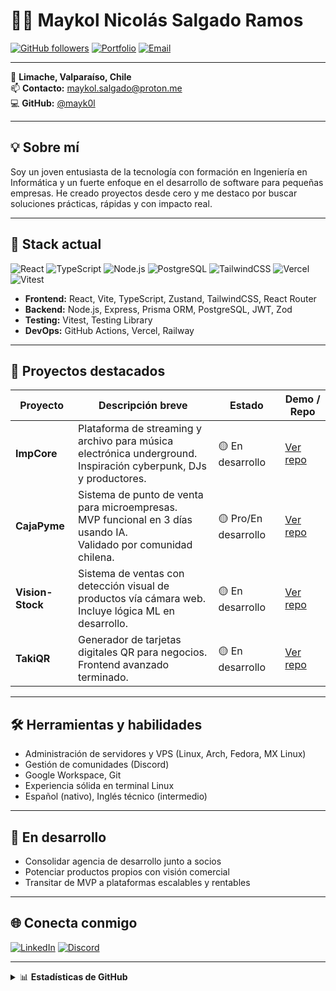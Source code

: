 # 👨‍💻 Maykol Nicolás Salgado Ramos

[![GitHub followers](https://img.shields.io/github/followers/mayk0l?color=blue&label=Seguidores&logo=github&style=flat-square)](https://github.com/mayk0l?tab=followers)
[![Portfolio](https://img.shields.io/badge/Portafolio-Web-blue?style=flat-square&logo=vercel)](https://maykolsalgado.me)
[![Email](https://img.shields.io/badge/Email-maykol.salgado@proton.me-orange?style=flat-square&logo=gmail)](mailto:maykol.salgado@proton.me)

---

📍 **Limache, Valparaíso, Chile**  
📫 **Contacto:** [maykol.salgado@proton.me](mailto:maykol.salgado@proton.me)  
💻 **GitHub:** [@mayk0l](https://github.com/mayk0l)

---

## 💡 Sobre mí

Soy un joven entusiasta de la tecnología con formación en Ingeniería en Informática y un fuerte enfoque en el desarrollo de software para pequeñas empresas. He creado proyectos desde cero y me destaco por buscar soluciones prácticas, rápidas y con impacto real.

---

## 🧠 Stack actual

![React](https://img.shields.io/badge/React-20232A?style=flat-square&logo=react&logoColor=61DAFB)
![TypeScript](https://img.shields.io/badge/TypeScript-007ACC?style=flat-square&logo=typescript&logoColor=white)
![Node.js](https://img.shields.io/badge/Node.js-339933?style=flat-square&logo=node.js&logoColor=white)
![PostgreSQL](https://img.shields.io/badge/PostgreSQL-316192?style=flat-square&logo=postgresql&logoColor=white)
![TailwindCSS](https://img.shields.io/badge/TailwindCSS-38B2AC?style=flat-square&logo=tailwind-css&logoColor=white)
![Vercel](https://img.shields.io/badge/Vercel-000000?style=flat-square&logo=vercel&logoColor=white)
![Vitest](https://img.shields.io/badge/Vitest-6E9F18?style=flat-square&logo=vitest&logoColor=white)

- **Frontend:** React, Vite, TypeScript, Zustand, TailwindCSS, React Router  
- **Backend:** Node.js, Express, Prisma ORM, PostgreSQL, JWT, Zod  
- **Testing:** Vitest, Testing Library  
- **DevOps:** GitHub Actions, Vercel, Railway

---

## 🚀 Proyectos destacados

| Proyecto      | Descripción breve | Estado | Demo / Repo |
|---------------|-------------------|--------|-------------|
| **ImpCore**   | Plataforma de streaming y archivo para música electrónica underground.<br>Inspiración cyberpunk, DJs y productores. | 🟡 En desarrollo | [Ver repo](https://github.com/mayk0l/ImpCore) |
| **CajaPyme**  | Sistema de punto de venta para microempresas.<br>MVP funcional en 3 días usando IA.<br>Validado por comunidad chilena. | 🟡 Pro/En desarrollo | [Ver repo](https://github.com/mayk0l/CajaPyme) |
| **Vision-Stock** | Sistema de ventas con detección visual de productos vía cámara web.<br>Incluye lógica ML en desarrollo. | 🟡 En desarrollo | [Ver repo](https://github.com/mayk0l/Vision-Stock) |
| **TakiQR**    | Generador de tarjetas digitales QR para negocios.<br>Frontend avanzado terminado. | 🟡 En desarrollo | [Ver repo](https://github.com/mayk0l/TakiQR) |

---

## 🛠️ Herramientas y habilidades

- Administración de servidores y VPS (Linux, Arch, Fedora, MX Linux)
- Gestión de comunidades (Discord)
- Google Workspace, Git
- Experiencia sólida en terminal Linux
- Español (nativo), Inglés técnico (intermedio)

---

## 🎯 En desarrollo

- Consolidar agencia de desarrollo junto a socios
- Potenciar productos propios con visión comercial
- Transitar de MVP a plataformas escalables y rentables

---

## 🌐 Conecta conmigo

[![LinkedIn](https://img.shields.io/badge/LinkedIn-Maykol%20Salgado-blue?style=flat-square&logo=linkedin)]([https://www.linkedin.com/in/mayk0l/](https://www.linkedin.com/in/maykol-nicolas-salgado-ramos-788366371/))
[![Discord](https://img.shields.io/badge/Discord-mayk0l%237777-5865F2?style=flat-square&logo=discord)](https://discord.gg/yourdiscord)

---

<details>
  <summary>📊 <b>Estadísticas de GitHub</b></summary>
  
  ![Mayk0l's GitHub Stats](https://github-readme-stats.vercel.app/api?username=mayk0l&show_icons=true&theme=github_dark&hide_title=true)
</details>
